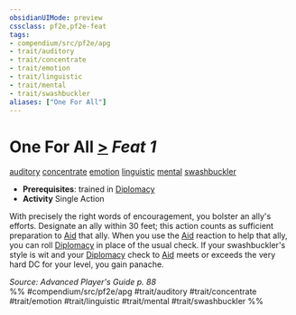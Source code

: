 ```yaml
---
obsidianUIMode: preview
cssclass: pf2e,pf2e-feat
tags:
- compendium/src/pf2e/apg
- trait/auditory
- trait/concentrate
- trait/emotion
- trait/linguistic
- trait/mental
- trait/swashbuckler
aliases: ["One For All"]
---
```

# One For All  [>](../../Rules/core-rulebook/chapter-9-playing-the-game.md#Actions "Single Action") *Feat 1*  
[auditory](../../Rules/traits/auditory.md)  [concentrate](../../Rules/traits/concentrate.md)  [emotion](../../Rules/traits/emotion.md)  [linguistic](../../Rules/traits/linguistic.md)  [mental](../../Rules/traits/mental.md)  [swashbuckler](../../Rules/traits/swashbuckler-apg.md)  

- **Prerequisites**: trained in [Diplomacy](../skills.md#Diplomacy)
- **Activity** Single Action

With precisely the right words of encouragement, you bolster an ally's efforts. Designate an ally within 30 feet; this action counts as sufficient preparation to [Aid](../../Rules/actions/aid.md) that ally. When you use the [Aid](../../Rules/actions/aid.md) reaction to help that ally, you can roll [Diplomacy](../skills.md#Diplomacy) in place of the usual check. If your swashbuckler's style is wit and your [Diplomacy](../skills.md#Diplomacy) check to [Aid](../../Rules/actions/aid.md) meets or exceeds the very hard DC for your level, you gain panache.

*Source: Advanced Player's Guide p. 88*  
%% #compendium/src/pf2e/apg #trait/auditory #trait/concentrate #trait/emotion #trait/linguistic #trait/mental #trait/swashbuckler %%
